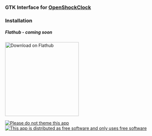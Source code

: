 ### GTK Interface for [OpenShockClock](https://github.com/Arxari/OpenShockClock)

### Installation
##### Flathub - coming soon
<a href='https://flathub.org/apps/com.orgname.openshockclock'><img width='240' alt='Download on Flathub' src='https://flathub.org/assets/badges/flathub-badge-en.png'/></a>




[![Please do not theme this app](https://stopthemingmy.app/badge.svg)](https://stopthemingmy.app) [![This app is distributed as free software and only uses free software](https://no-bullshit-software.github.io/TheBadgeOfFreedom/ShieldOfFreedom.svg)](https://no-bullshit-software.github.io/TheBadgeOfFreedom)
